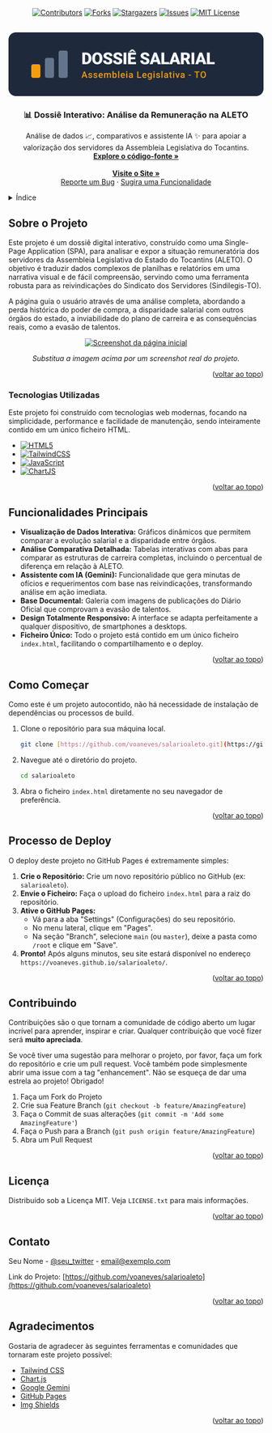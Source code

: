 <a name="readme-top"></a>

<div align="center">
  
  [![Contributors][contributors-shield]][contributors-url]
  [![Forks][forks-shield]][forks-url]
  [![Stargazers][stars-shield]][stars-url]
  [![Issues][issues-shield]][issues-url]
  [![MIT License][license-shield]][license-url]
  
</div>
<br />
<div align="center">
  <a href="https://github.com/voaneves/salarioaleto">
    <img src="assets/img/logo.svg" alt="Logotipo" />    
  </a>
  <h3 align="center">📊 Dossiê Interativo: Análise da Remuneração na ALETO</h3>
  <p align="center">
    Análise de dados 📈, comparativos e assistente IA ✨ para apoiar a valorização dos servidores da Assembleia Legislativa do Tocantins.
    <br />
    <a href="https://github.com/voaneves/salarioaleto"><strong>Explore o código-fonte »</strong></a>
    <br />
    <br />
    <a href="https://voaneves.github.io/salarioaleto/"><strong>Visite o Site »</strong></a>
    <br>
    <a href="https://github.com/voaneves/salarioaleto/issues">Reporte um Bug</a>
    ·
    <a href="https://github.com/voaneves/salarioaleto/issues">Sugira uma Funcionalidade</a>
  </p>
</div>

<details>
  <summary>Índice</summary>
  <ol>
    <li>
      <a href="#sobre-o-projeto">Sobre o Projeto</a>
      <ul>
        <li><a href="#tecnologias-utilizadas">Tecnologias Utilizadas</a></li>
      </ul>
    </li>
    <li><a href="#funcionalidades-principais">Funcionalidades Principais</a></li>
    <li><a href="#como-começar">Como Começar</a></li>
    <li><a href="#processo-de-deploy">Processo de Deploy</a></li>
    <li><a href="#contribuindo">Contribuindo</a></li>
    <li><a href="#licença">Licença</a></li>
    <li><a href="#contato">Contato</a></li>
    <li><a href="#agradecimentos">Agradecimentos</a></li>
  </ol>
</details>

## Sobre o Projeto

Este projeto é um dossiê digital interativo, construído como uma Single-Page Application (SPA), para analisar e expor a situação remuneratória dos servidores da Assembleia Legislativa do Estado do Tocantins (ALETO). O objetivo é traduzir dados complexos de planilhas e relatórios em uma narrativa visual e de fácil compreensão, servindo como uma ferramenta robusta para as reivindicações do Sindicato dos Servidores (Sindilegis-TO).

A página guia o usuário através de uma análise completa, abordando a perda histórica do poder de compra, a disparidade salarial com outros órgãos do estado, a inviabilidade do plano de carreira e as consequências reais, como a evasão de talentos.

<div align="center">
  <a href="https://voaneves.github.io/salarioaleto/">
    <img src="https://placehold.co/800x450/f8fafc/334155?text=Screenshot+do+Projeto" alt="Screenshot da página inicial">
  </a>
</div>
<p align="center"><i>Substitua a imagem acima por um screenshot real do projeto.</i></p>

<p align="right">(<a href="#readme-top">voltar ao topo</a>)</p>

### Tecnologias Utilizadas

Este projeto foi construído com tecnologias web modernas, focando na simplicidade, performance e facilidade de manutenção, sendo inteiramente contido em um único ficheiro HTML.

* [![HTML5][HTML5-shield]][HTML5-url]
* [![TailwindCSS][TailwindCSS.com]][TailwindCSS-url]
* [![JavaScript][JavaScript-shield]][JavaScript-url]
* [![ChartJS][ChartJS-shield]][ChartJS-url]

<p align="right">(<a href="#readme-top">voltar ao topo</a>)</p>

## Funcionalidades Principais

-   **Visualização de Dados Interativa:** Gráficos dinâmicos que permitem comparar a evolução salarial e a disparidade entre órgãos.
-   **Análise Comparativa Detalhada:** Tabelas interativas com abas para comparar as estruturas de carreira completas, incluindo o percentual de diferença em relação à ALETO.
-   **Assistente com IA (Gemini):** Funcionalidade que gera minutas de ofícios e requerimentos com base nas reivindicações, transformando análise em ação imediata.
-   **Base Documental:** Galeria com imagens de publicações do Diário Oficial que comprovam a evasão de talentos.
-   **Design Totalmente Responsivo:** A interface se adapta perfeitamente a qualquer dispositivo, de smartphones a desktops.
-   **Ficheiro Único:** Todo o projeto está contido em um único ficheiro `index.html`, facilitando o compartilhamento e o deploy.

<p align="right">(<a href="#readme-top">voltar ao topo</a>)</p>

## Como Começar

Como este é um projeto autocontido, não há necessidade de instalação de dependências ou processos de build.

1.  Clone o repositório para sua máquina local.
    ```sh
    git clone [https://github.com/voaneves/salarioaleto.git](https://github.com/voaneves/salarioaleto.git)
    ```
2.  Navegue até o diretório do projeto.
    ```sh
    cd salarioaleto
    ```
3.  Abra o ficheiro `index.html` diretamente no seu navegador de preferência.

<p align="right">(<a href="#readme-top">voltar ao topo</a>)</p>

## Processo de Deploy

O deploy deste projeto no GitHub Pages é extremamente simples:

1.  **Crie o Repositório:** Crie um novo repositório público no GitHub (ex: `salarioaleto`).
2.  **Envie o Ficheiro:** Faça o upload do ficheiro `index.html` para a raiz do repositório.
3.  **Ative o GitHub Pages:**
    * Vá para a aba "Settings" (Configurações) do seu repositório.
    * No menu lateral, clique em "Pages".
    * Na seção "Branch", selecione `main` (ou `master`), deixe a pasta como `/root` e clique em "Save".
4.  **Pronto!** Após alguns minutos, seu site estará disponível no endereço `https://voaneves.github.io/salarioaleto/`.

<p align="right">(<a href="#readme-top">voltar ao topo</a>)</p>

## Contribuindo

Contribuições são o que tornam a comunidade de código aberto um lugar incrível para aprender, inspirar e criar. Qualquer contribuição que você fizer será **muito apreciada**.

Se você tiver uma sugestão para melhorar o projeto, por favor, faça um fork do repositório e crie um pull request. Você também pode simplesmente abrir uma issue com a tag "enhancement".
Não se esqueça de dar uma estrela ao projeto! Obrigado!

1.  Faça um Fork do Projeto
2.  Crie sua Feature Branch (`git checkout -b feature/AmazingFeature`)
3.  Faça o Commit de suas alterações (`git commit -m 'Add some AmazingFeature'`)
4.  Faça o Push para a Branch (`git push origin feature/AmazingFeature`)
5.  Abra um Pull Request

<p align="right">(<a href="#readme-top">voltar ao topo</a>)</p>

## Licença

Distribuído sob a Licença MIT. Veja `LICENSE.txt` para mais informações.

<p align="right">(<a href="#readme-top">voltar ao topo</a>)</p>

## Contato

Seu Nome - [@seu_twitter](https://twitter.com/seu_twitter) - email@exemplo.com

Link do Projeto: [https://github.com/voaneves/salarioaleto](https://github.com/voaneves/salarioaleto)

<p align="right">(<a href="#readme-top">voltar ao topo</a>)</p>

## Agradecimentos

Gostaria de agradecer às seguintes ferramentas e comunidades que tornaram este projeto possível:

* [Tailwind CSS](https://tailwindcss.com/)
* [Chart.js](https://www.chartjs.org/)
* [Google Gemini](https://gemini.google.com/)
* [GitHub Pages](https://pages.github.com/)
* [Img Shields](https://shields.io)

<p align="right">(<a href="#readme-top">voltar ao topo</a>)</p>

<!-- MARKDOWN LINKS & IMAGES -->
[contributors-shield]: https://img.shields.io/github/contributors/voaneves/salarioaleto.svg?style=for-the-badge
[contributors-url]: https://github.com/voaneves/salarioaleto/graphs/contributors
[forks-shield]: https://img.shields.io/github/forks/voaneves/salarioaleto.svg?style=for-the-badge
[forks-url]: https://github.com/voaneves/salarioaleto/network/members
[stars-shield]: https://img.shields.io/github/stars/voaneves/salarioaleto.svg?style=for-the-badge
[stars-url]: https://github.com/voaneves/salarioaleto/stargazers
[issues-shield]: https://img.shields.io/github/issues/voaneves/salarioaleto.svg?style=for-the-badge
[issues-url]: https://github.com/voaneves/salarioaleto/issues
[license-shield]: https://img.shields.io/github/license/voaneves/salarioaleto.svg?style=for-the-badge
[license-url]: https://github.com/voaneves/salarioaleto/blob/main/LICENSE.txt
[HTML5-shield]: https://img.shields.io/badge/HTML5-E34F26?style=for-the-badge&logo=html5&logoColor=white
[HTML5-url]: https://developer.mozilla.org/pt-BR/docs/Web/HTML
[TailwindCSS.com]: https://img.shields.io/badge/Tailwind_CSS-06B6D4?style=for-the-badge&logo=tailwindcss&logoColor=white
[TailwindCSS-url]: https://tailwindcss.com/
[JavaScript-shield]: https://img.shields.io/badge/JavaScript-F7DF1E?style=for-the-badge&logo=javascript&logoColor=black
[JavaScript-url]: https://developer.mozilla.org/pt-BR/docs/Web/JavaScript
[ChartJS-shield]: https://img.shields.io/badge/Chart.js-FF6384?style=for-the-badge&logo=chartdotjs&logoColor=white
[ChartJS-url]: https://www.chartjs.org/
